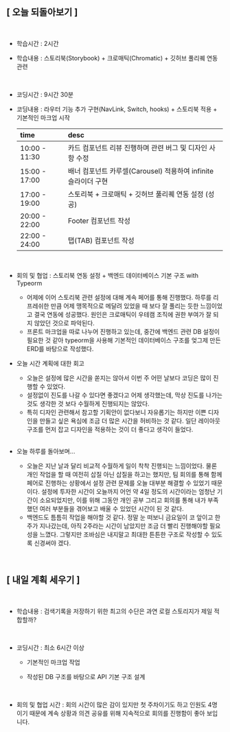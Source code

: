 ## [ 오늘 되돌아보기 ]

<br/>

- 학습시간 : 2시간
- 학습내용 : 스토리북(Storybook) + 크로매틱(Chromatic) + 깃허브 풀리퀘 연동 관련

  <br/>

- 코딩시간 : 9시간 30분
- 코딩내용 : 라우터 기능 추가 구현(NavLink, Switch, hooks) + 스토리북 적용 + 기본적인 마크업 시작

  | time          | desc                                                           |
  | :------------ | :------------------------------------------------------------- |
  | 10:00 - 11:30 | 카드 컴포넌트 리뷰 진행하며 관련 버그 및 디자인 사항 수정      |
  | 15:00 - 17:00 | 배너 컴포넌트 카루셀(Carousel) 적용하여 infinite 슬라이더 구현 |
  | 17:00 - 19:00 | 스토리북 + 크로매틱 + 깃허브 풀리퀘 연동 설정 (성공)           |
  | 20:00 - 22:00 | Footer 컴포넌트 작성                                           |
  | 22:00 - 24:00 | 탭(TAB) 컴포넌트 작성                                          |

  <br/>

- 회의 및 협업 : 스토리북 연동 설정 + 백엔드 데이터베이스 기본 구조 with Typeorm

  - 어제에 이어 스토리북 관련 설정에 대해 계속 페어를 통해 진행했다. 하루를 리프레쉬한 만큼 어제 맹목적으로 메달려 있었을 때 보다 잘 풀리는 듯한 느낌이었고 결국 연동에 성공했다. 원인은 크로매틱이 우테캠 조직에 권한 부여가 잘 되지 않았던 것으로 파악된다.
  - 프론트 마크업을 따로 나누어 진행하고 있는데, 중간에 백엔드 관련 DB 설정이 필요한 것 같아 typeorm을 사용해 기본적인 데이터베이스 구조를 엊그제 만든 ERD를 바탕으로 작성했다.

- 오늘 시간 계획에 대한 회고

  - 오늘은 설정에 많은 시간을 쏟지는 않아서 이번 주 어떤 날보다 코딩은 많이 진행할 수 있었다.
  - 설정없이 진도를 나갈 수 있다면 좋겠다고 어제 생각했는데, 막상 진도를 나가는 것도 생각한 것 보다 수월하게 진행되지는 않았다.
  - 특히 디자인 관련해서 참고할 기획안이 없다보니 자유롭기는 하지만 이쁜 디자인을 만들고 싶은 욕심에 조금 더 많은 시간을 허비하는 것 같다. 일단 레이아웃 구조를 먼저 잡고 디자인을 적용하는 것이 더 좋다고 생각이 들었다.

  <br/>

- 오늘 하루를 돌아보며...

  - 오늘은 지난 날과 달리 비교적 수월하게 일이 착착 진행되는 느낌이었다. 물론 개인 작업을 할 때 여전히 삽질 아닌 삽질을 하고는 했지만, 팀 회의를 통해 함께 페어로 진행하는 상황에서 설정 관련 문제를 오늘 대부분 해결할 수 있었기 때문이다. 설정에 투자한 시간이 오늘까지 어언 약 4일 정도의 시간이라는 엄청난 기간이 소요되었지만, 이를 위해 그동안 개인 공부 그리고 회의를 통해 내가 부족했던 여러 부분들을 겪어보고 배울 수 있었던 시간이 된 것 같다.
  - 백엔드도 틈틈히 작업을 해야할 것 같다. 정말 눈 떠보니 금요일이 코 앞이고 한 주가 지나갔는데, 아직 2주라는 시간이 남았지만 조금 더 빨리 진행해야할 필요성을 느꼈다. 그렇지만 조바심은 내지말고 최대한 튼튼한 구조로 작성할 수 있도록 신경써야 겠다.

<br/>

## [ 내일 계획 세우기 ]

<br/>

- 학습내용 : 검색기록을 저장하기 위한 최고의 수단은 과연 로컬 스토리지가 제일 적합할까?

  <br/>

- 코딩시간 : 최소 6시간 이상

  - 기본적인 마크업 작업
  - 작성된 DB 구조를 바탕으로 API 기본 구조 설계

    <br/>

- 회의 및 협업 시간 : 회의 시간이 많은 감이 있지만 첫 주차이기도 하고 인원도 4명이기 때문에 계속 상황과 의견 공유를 위해 지속적으로 회의를 진행함이 좋아 보입니다.
